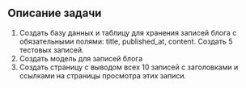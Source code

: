 
## Описание задачи

1. Создать базу данных и таблицу для хранения записей блога с обязательными полями: title, published_at, content. Создать 5 тестовых записей. 
2. Создать модель для записей блога 
3. Создать страницу с выводом всех 10 записей с заголовками и ссылками на страницы просмотра этих записи.